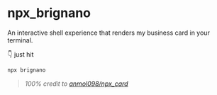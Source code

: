 # npx_brignano

An interactive shell experience that renders my business card in your terminal.

👇 just hit 
```bash
npx brignano
```

> _100% credit to [anmol098/npx_card](https://github.com/anmol098/npx_card)_

